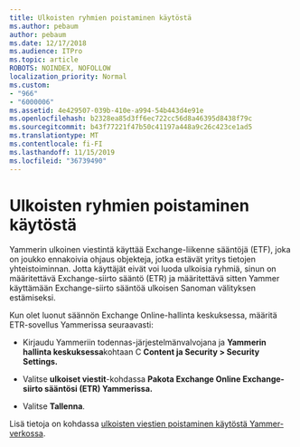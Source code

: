 ```yaml
---
title: Ulkoisten ryhmien poistaminen käytöstä
ms.author: pebaum
author: pebaum
ms.date: 12/17/2018
ms.audience: ITPro
ms.topic: article
ROBOTS: NOINDEX, NOFOLLOW
localization_priority: Normal
ms.custom:
- "966"
- "6000006"
ms.assetid: 4e429507-039b-410e-a994-54b443d4e91e
ms.openlocfilehash: b2328ea85d3ff6ec722cc56d8a46395d8438f79c
ms.sourcegitcommit: b43f77221f47b50c41197a448a9c26c423ce1ad5
ms.translationtype: MT
ms.contentlocale: fi-FI
ms.lasthandoff: 11/15/2019
ms.locfileid: "36739490"
---
```

# <a name="how-to-disable-external-groups"></a>Ulkoisten ryhmien poistaminen käytöstä

Yammerin ulkoinen viestintä käyttää Exchange-liikenne sääntöjä (ETF), joka on joukko ennakoivia ohjaus objekteja, jotka estävät yritys tietojen yhteistoiminnan. Jotta käyttäjät eivät voi luoda ulkoisia ryhmiä, sinun on määritettävä Exchange-siirto sääntö (ETR) ja määritettävä sitten Yammer käyttämään Exchange-siirto sääntöä ulkoisen Sanoman välityksen estämiseksi.
  
Kun olet luonut säännön Exchange Online-hallinta keskuksessa, määritä ETR-sovellus Yammerissa seuraavasti:
  
- Kirjaudu Yammeriin todennas-järjestelmänvalvojana ja **Yammerin hallinta keskuksessa**kohtaan C **Content ja Security \> Security Settings.**

- Valitse **ulkoiset viestit**-kohdassa **Pakota Exchange Online Exchange-siirto sääntösi (ETR) Yammerissa.**

- Valitse **Tallenna**.

Lisä tietoja on kohdassa [ulkoisten viestien poistaminen käytöstä Yammer-verkossa](https://docs.microsoft.com/yammer/work-with-external-users/disable-external-messaging).
  